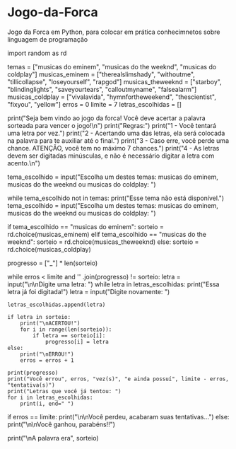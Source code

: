 # Jogo-da-Forca
Jogo da Forca em Python, para colocar em prática conhecimnetos sobre linguagem de programação 


import random as rd

temas = ["musicas do eminem", "musicas do the weeknd", "musicas do coldplay"]
musicas_eminem = ["therealslimshady", "withoutme", "tillicollapse", "loseyourself", "rapgod"]
musicas_theweeknd = ["starboy", "blindinglights", "saveyourtears", "calloutmyname", "falsealarm"]
musicas_coldplay = ["vivalavida", "hymnfortheweekend", "thescientist", "fixyou", "yellow"]
erros = 0
limite = 7
letras_escolhidas = []

print("Seja bem vindo ao jogo da forca! Você deve acertar a palavra sorteada para vencer o jogo!\n")
print("Regras:")
print("1 - Você tentará uma letra por vez.")
print("2 - Acertando uma das letras, ela será colocada na palavra para te auxiliar até o final.")
print("3 - Caso erre, você perde uma chance. ATENÇÃO, você tem no máximo 7 chances.")
print("4 - As letras devem ser digitadas minúsculas, e não é necessário digitar a letra com acento.\n")

tema_escolhido = input("Escolha um destes temas: musicas do eminem, musicas do the weeknd ou musicas do coldplay: ")

while tema_escolhido not in temas:
    print("Esse tema não está disponível.")
    tema_escolhido = input("Escolha um destes temas: musicas do eminem, musicas do the weeknd ou musicas do coldplay: ")

if tema_escolhido == "musicas do eminem":
    sorteio = rd.choice(musicas_eminem)
elif tema_escolhido == "musicas do the weeknd":
    sorteio = rd.choice(musicas_theweeknd)
else:
    sorteio = rd.choice(musicas_coldplay)


progresso = ["_"] * len(sorteio)

while erros < limite and '' .join(progresso) != sorteio:
    letra = input("\n\nDigite uma letra: ")
    while letra in letras_escolhidas:
        print("Essa letra já foi digitada!")
        letra = input("Digite novamente: ")

    letras_escolhidas.append(letra)

    if letra in sorteio:
        print("\nACERTOU!")
        for i in range(len(sorteio)):
            if letra == sorteio[i]:
                progresso[i] = letra
    else:
        print("\nERROU!")
        erros = erros + 1

    print(progresso)
    print("Você errou", erros, "vez(s)", "e ainda possuí", limite - erros, "tentativa(s)")
    print("Letras que você já tentou: ")
    for i in letras_escolhidas:
        print(i, end=" ")

if erros == limite:
  print("\n\nVocê perdeu, acabaram suas tentativas...")
else:
  print("\n\nVocê ganhou, parabéns!!")

print("\nA palavra era", sorteio)
